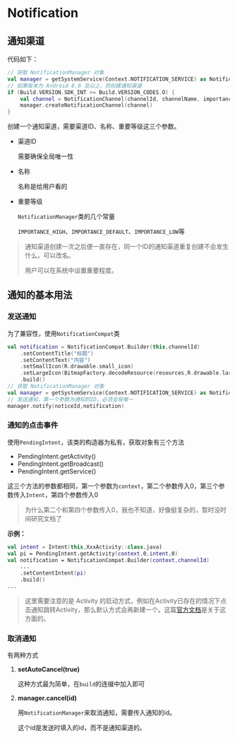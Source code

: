 # Notification



## 通知渠道

代码如下：

```kotlin
// 获取 NotificationManager 对象
val manager = getSystemService(Context.NOTIFICATION_SERVICE) as NotificationManager
// 如果版本为 Android 8.0 及以上，则创建通知渠道
if (Build.VERSION.SDK_INT >= Build.VERSION_CODES.O) {
    val channel = NotificationChannel(channelId, channelName, importance)
    manager.createNotificationChannel(channel)
}
```

创建一个通知渠道，需要渠道ID、名称、重要等级这三个参数。

* 渠道ID

  需要确保全局唯一性

* 名称

  名称是给用户看的

* 重要等级

  `NotificationManager`类的几个常量

  `IMPORTANCE_HIGH`、`IMPORTANCE_DEFAULT`、`IMPORTANCE_LOW`等

> 通知渠道创建一次之后便一直存在，同一个ID的通知渠道重复创建不会发生什么，可以改名。
>
> 用户可以在系统中设置重要程度。



## 通知的基本用法

### 发送通知

为了兼容性，使用`NotificationCompat`类

```kotlin
val notification = NotificationCompat.Builder(this,channelId)
	.setContentTitle("标题")
	.setContentText("内容")
	.setSmallIcon(R.drawable.small_icon)
	.setLargeIcon(BitmapFactory.decodeResource(resources,R.drawable.large_icon))
	.build()
// 获取 NotificationManager 对象
val manager = getSystemService(Context.NOTIFICATION_SERVICE) as NotificationManager
// 发送通知，第一个参数为通知的ID，必须全局唯一
manager.notify(noticeId,notification)
```



### 通知的点击事件

使用`PendingIntent`，该类的构造器为私有，获取对象有三个方法

* PendingIntent.getActivity()
* PendingIntent.getBroadcast()
* PendingIntent.getService()

这三个方法的参数都相同，第一个参数为`context`，第二个参数传入0，第三个参数传入`Intent`，第四个参数传入0

> 为什么第二个和第四个参数传入0，我也不知道，好像挺复杂的，暂时没时间研究文档了

**示例：**

```kotlin
val intent = Intent(this,XxxActivity::class.java)
val pi = PendingIntent.getActivity(context,0,intent,0)
val notification = NotificationCompat.Builder(context,channelId)
	...
	.setContentIntent(pi)
	.build()
...
```

> 这里需要注意的是 Activity 的启动方式，例如在Activity已存在的情况下点击通知跳转Activity，那么默认方式会再新建一个。这篇[官方文档](https://developer.android.com/training/notify-user/navigation)是关于这方面的。



### 取消通知

有两种方式

1. **setAutoCancel(true)**

   这种方式最为简单，在`build`的连缀中加入即可

2. **manager.cancel(id)**

   用`NotificationManager`来取消通知，需要传入通知的id。

   这个id是发送时填入的id，而不是通知渠道的。

